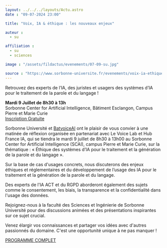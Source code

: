 ```yaml
---
layout: ../../../layouts/Actu.astro
date : "09-07-2024 23:00"

title: "Voix, IA & éthique : les nouveaux enjeux"

auteur :
  - su

affiliation :
  - su
  - sciences

image : "/assets/fildactus/evenements/07-09-su.jpg"

source : "https://www.sorbonne-universite.fr/evenements/voix-ia-ethique-les-nouveaux-enjeux"
---
```


Retrouvez des experts de l’IA, des juristes et usagers des systèmes d’IA pour le traitement de la parole et du langage !

__Mardi 9 Juillet de 8h30 à 13h__  
Sorbonne Center for Artificial Intelligence, Bâtiment Esclangon, Campus Pierre et Marie Curie  
[Inscription Gratuite](https://www.eventbrite.fr/e/billets-ethique-des-systemes-dia-pour-le-traitement-et-la-generation-de-la-parole-et-du-langage-914549601477)

Sorbonne Université et [BatvoiceAI](https://www.batvoice.com/) ont le plaisir de vous convier à une matinée de réflexion organisée en partenariat avec Le Voice Lab et Hub France IA, qui se tiendra le mardi 9 juillet de 8h30 à 13h00 au Sorbonne Center for Artificial Intelligence (SCAI), campus Pierre et Marie Curie, sur la thématique : « Éthique des systèmes d’IA pour le traitement et la génération de la parole et du langage ».

Sur la base de cas d'usages concrets, nous discuterons des enjeux éthiques et réglementaires et du développement de l’usage des IA pour le traitement et la génération de la parole et du langage.

Des experts de l'IA ACT et du RGPD aborderont également des sujets comme le consentement, les biais, la transparence et la confidentialité dans l'usage des données.

Rejoignez-nous à la faculté des Sciences et Ingénierie de Sorbonne Université pour des discussions animées et des présentations inspirantes sur ce sujet crucial.

Venez élargir vos connaissances et partager vos idées avec d'autres passionnés du domaine. C'est une opportunité unique à ne pas manquer !

[PROGRAMME COMPLET](https://www.sorbonne-universite.fr/evenements/voix-ia-ethique-les-nouveaux-enjeux)
